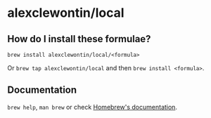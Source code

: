# alexclewontin/local

## How do I install these formulae?
`brew install alexclewontin/local/<formula>`

Or `brew tap alexclewontin/local` and then `brew install <formula>`.

## Documentation
`brew help`, `man brew` or check [Homebrew's documentation](https://docs.brew.sh).
